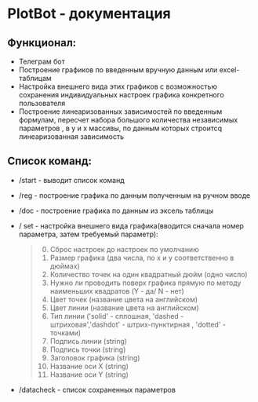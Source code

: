 # PlotBot - документация

## Функционал:
- Телеграм бот
- Построение графиков по введенным вручную данным или excel-таблицам
- Настройка внешнего вида этих графиков с возможностью сохранения индивидуальных настроек графика конкретного пользователя
- Построение линеаризованных зависимостей по введенным формулам, пересчет набора большого количества независимых параметров , в y и х массивы, по данным которых строитсq линеаризованная зависимость

## Список команд:
 - /start - выводит список команд

 - /reg - построение графика по данным полученным на ручном вводе
 
 - /doc - построение графика по данным из эксель таблицы
 
- / set - настройка внешнего вида графика(вводится сначала номер параметра, затем требуемый параметр):

  >0. Сброс настроек до настроек по умолчанию
  >1. Размер графика (два числа, по х и y соответственно в дюймах)
  >2. Количество точек на один квадратный дюйм  (одно число)
  >3. Нужно ли проводить поверх графика прямую по методу наименьших квадратов (Y - да/ N - нет)
  >4. Цвет точек (название цвета на английском)
  >5. Цвет линии (название цвета на английском)
  >6. Тип линии ('solid' - сплошная, 'dashed - штриховая','dashdot' - штрих-пунктирная , 'dotted' - точками)
  >7. Подпись линии (string)
  >8. Подпись точки (string)
  >9. Заголовок графика (string)
  >10. Название оси Х (string)
  >11. Название оси Y (string)
 
 
 - /datacheck - список сохраненных параметров
